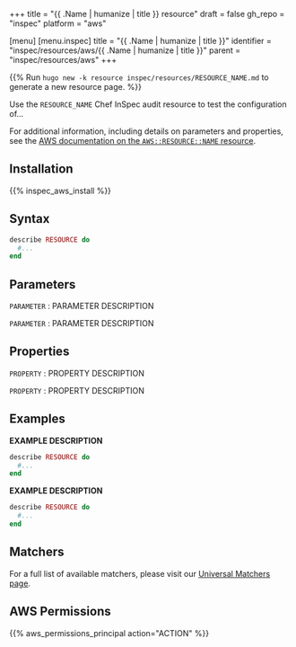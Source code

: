 +++
title = "{{ .Name | humanize | title }} resource"
draft = false
gh_repo = "inspec"
platform = "aws"

[menu]
  [menu.inspec]
    title = "{{ .Name | humanize | title }}"
    identifier = "inspec/resources/aws/{{ .Name | humanize | title }}"
    parent = "inspec/resources/aws"
+++

{{% Run `hugo new -k resource inspec/resources/RESOURCE_NAME.md` to generate a new resource page. %}}

Use the `RESOURCE_NAME` Chef InSpec audit resource to test the configuration of...

For additional information, including details on parameters and properties, see the [AWS documentation on the `AWS::RESOURCE::NAME` resource]().

## Installation

{{% inspec_aws_install %}}

## Syntax

```ruby
describe RESOURCE do
  #...
end
```

## Parameters

`PARAMETER`
: PARAMETER DESCRIPTION

`PARAMETER`
: PARAMETER DESCRIPTION

## Properties

`PROPERTY`
: PROPERTY DESCRIPTION

`PROPERTY`
: PROPERTY DESCRIPTION

## Examples

**EXAMPLE DESCRIPTION**

```ruby
describe RESOURCE do
  #...
end
```

**EXAMPLE DESCRIPTION**

```ruby
describe RESOURCE do
  #...
end
```

## Matchers

For a full list of available matchers, please visit our [Universal Matchers page](https://docs.chef.io/inspec/matchers/).

## AWS Permissions

{{% aws_permissions_principal action="ACTION" %}}
